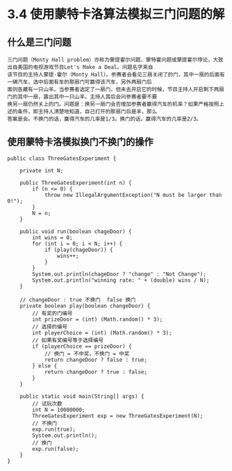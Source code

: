 # 3.4 使用蒙特卡洛算法模拟三门问题的解

## 什么是三门问题

    三门问题（Monty Hall problem）亦称为蒙提霍尔问题、蒙特霍问题或蒙提霍尔悖论，大致出自美国的电视游戏节目Let's Make a Deal。问题名字来自
    该节目的主持人蒙提·霍尔（Monty Hall）。参赛者会看见三扇关闭了的门，其中一扇的后面有一辆汽车，选中后面有车的那扇门可赢得该汽车，另外两扇门后
    面则各藏有一只山羊。当参赛者选定了一扇门，但未去开启它的时候，节目主持人开启剩下两扇门的其中一扇，露出其中一只山羊。主持人其后会问参赛者要不要
    换另一扇仍然关上的门。问题是：换另一扇门会否增加参赛者赢得汽车的机率？如果严格按照上述的条件，即主持人清楚地知道，自己打开的那扇门后是羊，那么
    答案是会。不换门的话，赢得汽车的几率是1/3。换门的话，赢得汽车的几率是2/3。
    
## 使用蒙特卡洛模拟换门不换门的操作

    public class ThreeGatesExperiment {
    
        private int N;
    
        public ThreeGatesExperiment(int n) {
            if (n <= 0) {
                throw new IllegalArgumentException("N must be larger than 0!");
            }
            N = n;
        }
    
        public void run(boolean chageDoor) {
            int wins = 0;
            for (int i = 0; i < N; i++) {
                if (play(chageDoor)) {
                    wins++;
                }
            }
            System.out.println(chageDoor ? "change" : "Not Change");
            System.out.println("winning rate: " + (double) wins / N);
        }
    
        // changeDoor : true 不换门  false 换门
        private boolean play(boolean changeDoor) {
            // 有奖的门编号
            int prizeDoor = (int) (Math.random() * 3);
            // 选择的编号
            int playerChoice = (int) (Math.random() * 3);
            // 如果有奖编号等于选择编号
            if (playerChoice == prizeDoor) {
                // 换门 = 不中奖，不换门 = 中奖
                return changeDoor ? false : true;
            } else {
                return changeDoor ? true : false;
            }
        }
    
        public static void main(String[] args) {
            // 试玩次数
            int N = 10000000;
            ThreeGatesExperiment exp = new ThreeGatesExperiment(N);
            // 不换门
            exp.run(true);
            System.out.println();
            // 换门
            exp.run(false);
        }
    }
